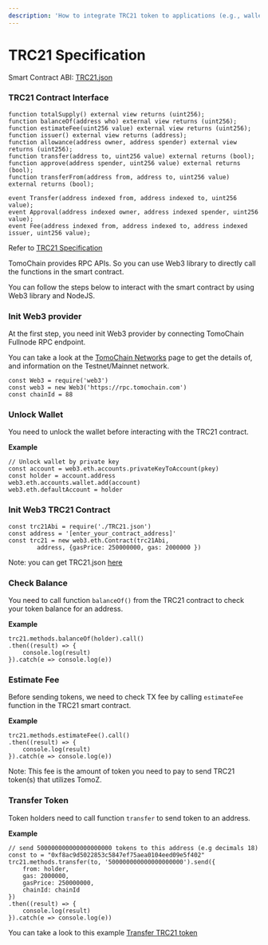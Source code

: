 ```yaml
---
description: 'How to integrate TRC21 token to applications (e.g., wallets, exchanges)'
---
```


# TRC21 Specification

Smart Contract ABI: [TRC21.json](https://raw.githubusercontent.com/tomochain/trc21/master/TRC21.json)

### TRC21 Contract Interface

```text
function totalSupply() external view returns (uint256);
function balanceOf(address who) external view returns (uint256);
function estimateFee(uint256 value) external view returns (uint256);
function issuer() external view returns (address);
function allowance(address owner, address spender) external view returns (uint256);
function transfer(address to, uint256 value) external returns (bool);
function approve(address spender, uint256 value) external returns (bool);
function transferFrom(address from, address to, uint256 value) external returns (bool);

event Transfer(address indexed from, address indexed to, uint256 value);
event Approval(address indexed owner, address indexed spender, uint256 value);
event Fee(address indexed from, address indexed to, address indexed issuer, uint256 value);
```

Refer to [TRC21 Specification](https://docs.tomochain.com/wp-and-research/specs/trc21_standard/)

TomoChain provides RPC APIs. So you can use Web3 library to directly call the functions in the smart contract.

You can follow the steps below to interact with the smart contract by using Web3 library and NodeJS.

### Init Web3 provider <a id="init-web3-provider"></a>

At the first step, you need init Web3 provider by connecting TomoChain Fullnode RPC endpoint.

You can take a look at the [TomoChain Networks](https://docs.tomochain.com/general/networks/) page to get the details of, and information on the Testnet/Mainnet network.

```text
const Web3 = require('web3')
const web3 = new Web3('https://rpc.tomochain.com')
const chainId = 88
```

### Unlock Wallet <a id="unlock-wallet"></a>

You need to unlock the wallet before interacting with the TRC21 contract.

**Example**

```text
// Unlock wallet by private key
const account = web3.eth.accounts.privateKeyToAccount(pkey)
const holder = account.address
web3.eth.accounts.wallet.add(account)
web3.eth.defaultAccount = holder
```

### Init Web3 TRC21 Contract <a id="init-web3-trc21-contract"></a>

```text
const trc21Abi = require('./TRC21.json')
const address = '[enter_your_contract_address]'
const trc21 = new web3.eth.Contract(trc21Abi,
        address, {gasPrice: 250000000, gas: 2000000 })
```

Note: you can get TRC21.json [here](https://raw.githubusercontent.com/tomochain/trc21/master/TRC21.json)

### Check Balance <a id="check-balance"></a>

You need to call function `balanceOf()` from the TRC21 contract to check your token balance for an address.

**Example**

```text
trc21.methods.balanceOf(holder).call()
.then((result) => {
    console.log(result)
}).catch(e => console.log(e))
```

### Estimate Fee <a id="estimate-fee"></a>

Before sending tokens, we need to check TX fee by calling `estimateFee` function in the TRC21 smart contract.

**Example**

```text
trc21.methods.estimateFee().call()
.then((result) => {
    console.log(result)
}).catch(e => console.log(e))
```

Note: This fee is the amount of token you need to pay to send TRC21 token\(s\) that utilizes TomoZ.

### Transfer Token <a id="transfer-token"></a>

Token holders need to call function `transfer` to send token to an address.

**Example**

```text
// send 500000000000000000000 tokens to this address (e.g decimals 18)
const to = "0xf8ac9d5022853c5847ef75aea0104eed09e5f402"
trc21.methods.transfer(to, '500000000000000000000').send({
    from: holder,
    gas: 2000000,
    gasPrice: 250000000,
    chainId: chainId
})
.then((result) => {
    console.log(result)
}).catch(e => console.log(e))
```

You can take a look to this example [Transfer TRC21 token](https://gist.github.com/thanhson1085/03e983e933dc9cbf7a3d5c88ef503b18)

